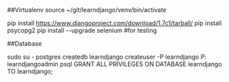 ##Virtualenv
source ~/git/learndjango/venv/bin/activate

pip install https://www.djangoproject.com/download/1.7c1/tarball/
pip install psycopg2
pip install --upgrade selenium            #for testing

##Database

sudo su - postgres
createdb learndjango
createuser -P learndjango
P: learndjangoadmin
psql
GRANT ALL PRIVILEGES ON DATABASE learndjango TO learndjango;
